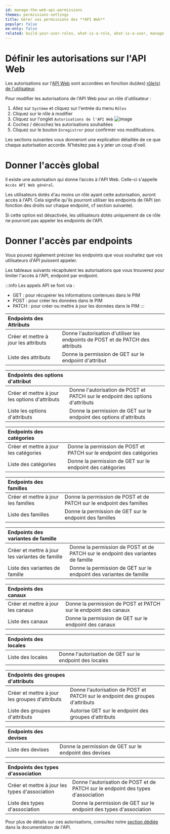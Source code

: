 ```yaml
---
id: manage-the-web-api-permissions
themes: permissions-settings
title: Gérer vos permissions des **API Web**
popular: false
ee-only: false
related: build-your-user-roles, what-is-a-role, what-is-a-user, manage-the-interface-and-actions-accesses
---
```


# Définir les autorisations sur l'API Web

Les autorisations sur l'[API Web](https://api.akeneo.com) sont accordées en fonction du(des) [rôle(s) de l'utilisateur](what-is-a-role.html).

Pour modifier les autorisations de l'API Web pour un rôle d'utilisateur :
1. Allez sur `Système` et cliquez sur l'entrée du menu `Rôles`
1. Cliquez sur le rôle à modifier
1. Cliquez sur l'onglet `Autorisations de l'API Web`
    ![image](System_Roles_WebAPIPermissions_fr.png)
1. Cochez / décochez les autorisations souhaitées
1. Cliquez sur le bouton `Enregistrer` pour confirmer vos modifications.

Les sections suivantes vous donneront une explication détaillée de ce que chaque autorisation accorde. N'hésitez pas à y jeter un coup d'oeil.

# Donner l'accès global
Il existe une autorisation qui donne l’accès à l'API Web. Celle-ci s'appelle `Accès API Web général`.

Les utilisateurs dotés d'au moins un rôle ayant cette autorisation, auront accès à l'API. Cela signifie qu'ils pourront utiliser les endpoints de l’API (en fonction des droits sur chaque endpoint, cf section suivante).

Si cette option est désactivée, les utilisateurs dotés uniquement de ce rôle ne pourront pas appeler les endpoints de l'API.

# Donner l'accès par endpoints
Vous pouvez également préciser les endpoints que vous souhaitez que vos utilisateurs d'API puissent appeler.

Les tableaux suivants récapitulent les autorisations que vous trouverez pour limiter l'accès à l'API, endpoint par endpoint.

:::info
Les appels API se font via :
- GET : pour récupérer les informations contenues dans le PIM
- POST : pour créer les données dans le PIM
- PATCH : pour créer ou mettre à jour les données dans le PIM
:::

| Endpoints des Attributs           |                                          |
|:----------------------------------|:-----------------------------------------|
| Créer et mettre à jour les attributs | Donne l'autorisation d'utiliser les endpoints de POST et de PATCH des attributs |
| Liste des attributs | Donne la permission de GET sur le endpoint d'attribut |

| Endpoints des options d'attribut  |                                          |
|:----------------------------------|:-----------------------------------------|
| Créer et mettre à jour les options d'attributs | Donne l'autorisation de POST et PATCH sur le endpoint des options d'attributs |
| Liste les options d'attributs | Donne la permission de GET sur le endpoint des options d'attributs |

| Endpoints des catégories          |                                          |
|:----------------------------------|:-----------------------------------------|
| Créer et mettre à jour les catégories | Donne la permission de POST et PATCH sur le endpoint des catégories |
| Liste des catégories | Donne la permission de GET sur le endpoint des catégories |

| Endpoints des familles            |                                          |
|:----------------------------------|:-----------------------------------------|
| Créer et mettre à jour les familles | Donne la permission de POST et de PATCH sur le endpoint des familles |
| Liste des familles | Donne la permission de GET sur le endpoint des familles |

| Endpoints des variantes de famille|                                          |
|:----------------------------------|:-----------------------------------------|
| Créer et mettre à jour les variantes de famille | Donne la permission de POST et de PATCH sur le endpoint des variantes de famille |
| Liste des variantes de famille | Donne la permission de GET sur le endpoint des variantes de famille |

| Endpoints des canaux              |                                          |
|:----------------------------------|:-----------------------------------------|
| Créer et mettre à jour les canaux | Donne la permission de POST et PATCH sur le endpoint des canaux |
| Liste des canaux | Donne la permission de GET sur le endpoint des canaux |

| Endpoints des locales             |                                          |
|:----------------------------------|:-----------------------------------------|
| Liste des locales | Donne l'autorisation de GET sur le endpoint des locales |

| Endpoints des groupes d'attributs   |                                          |
|:----------------------------------|:-----------------------------------------|
| Créer et mettre à jour les groupes d'attributs | Donne l'autorisation de POST et PATCH sur le endpoint des groupes d'attributs |
| Liste des groupes d'attributs | Autorise GET sur le endpoint des groupes d'attributs |

| Endpoints des devises             |                                          |
|:----------------------------------|:-----------------------------------------|
| Liste des devises | Donne la permission de GET sur le endpoint des devises |

| Endpoints des types d'association |                                          |
|:----------------------------------|:-----------------------------------------|
| Créer et mettre à jour les types d'association | Donne l'autorisation de POST et de PATCH sur le endpoint des types d'association |
| Liste des types d'association | Donne la permission de GET sur le endpoint des types d'association |

Pour plus de détails sur ces autorisations, consultez notre [section dédiée](https://api.akeneo.com/documentation/security.html#authorization) dans la documentation de l'API.

